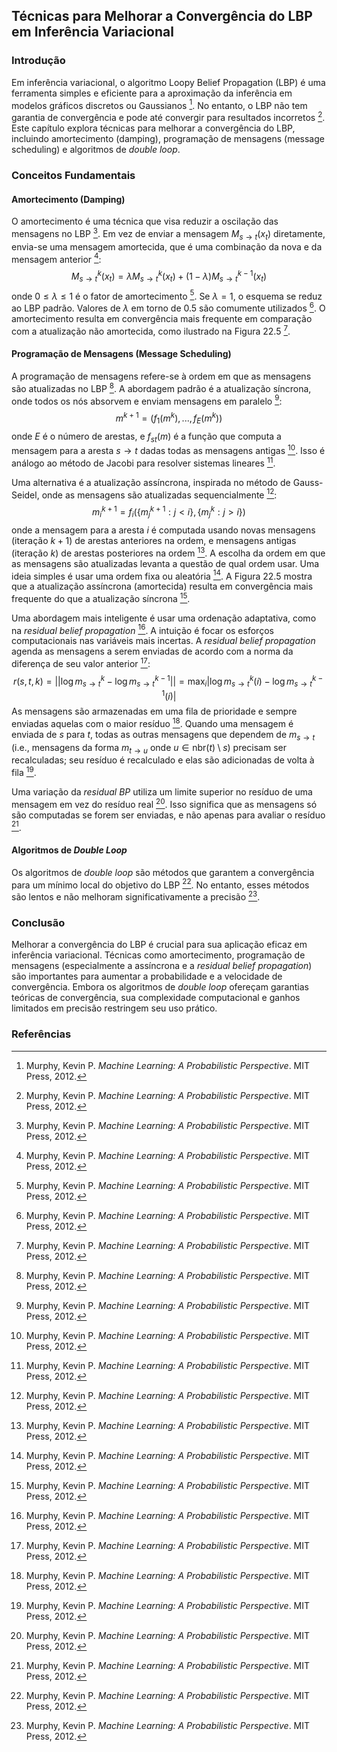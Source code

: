 ## Técnicas para Melhorar a Convergência do LBP em Inferência Variacional

### Introdução
Em inferência variacional, o algoritmo Loopy Belief Propagation (LBP) é uma ferramenta simples e eficiente para a aproximação da inferência em modelos gráficos discretos ou Gaussianos [^1]. No entanto, o LBP não tem garantia de convergência e pode até convergir para resultados incorretos [^1]. Este capítulo explora técnicas para melhorar a convergência do LBP, incluindo amortecimento (damping), programação de mensagens (message scheduling) e algoritmos de _double loop_.

### Conceitos Fundamentais

#### Amortecimento (Damping)
O amortecimento é uma técnica que visa reduzir a oscilação das mensagens no LBP [^1]. Em vez de enviar a mensagem $M_{s \rightarrow t}(x_t)$ diretamente, envia-se uma mensagem amortecida, que é uma combinação da nova e da mensagem anterior [^1]:
$$ M_{s \rightarrow t}^k(x_t) = \lambda M_{s \rightarrow t}^k(x_t) + (1 - \lambda) M_{s \rightarrow t}^{k-1}(x_t) $$
onde $0 \le \lambda \le 1$ é o fator de amortecimento [^1]. Se $\lambda = 1$, o esquema se reduz ao LBP padrão. Valores de $\lambda$ em torno de 0.5 são comumente utilizados [^1]. O amortecimento resulta em convergência mais frequente em comparação com a atualização não amortecida, como ilustrado na Figura 22.5 [^1].

#### Programação de Mensagens (Message Scheduling)
A programação de mensagens refere-se à ordem em que as mensagens são atualizadas no LBP [^1]. A abordagem padrão é a atualização síncrona, onde todos os nós absorvem e enviam mensagens em paralelo [^1]:
$$ m^{k+1} = (f_1(m^k), ..., f_E(m^k)) $$
onde $E$ é o número de arestas, e $f_{st}(m)$ é a função que computa a mensagem para a aresta $s \rightarrow t$ dadas todas as mensagens antigas [^1]. Isso é análogo ao método de Jacobi para resolver sistemas lineares [^1].

Uma alternativa é a atualização assíncrona, inspirada no método de Gauss-Seidel, onde as mensagens são atualizadas sequencialmente [^1]:
$$ m_i^{k+1} = f_i(\{m_j^{k+1}: j < i\}, \{m_j^k: j > i\}) $$
onde a mensagem para a aresta $i$ é computada usando novas mensagens (iteração $k+1$) de arestas anteriores na ordem, e mensagens antigas (iteração $k$) de arestas posteriores na ordem [^1]. A escolha da ordem em que as mensagens são atualizadas levanta a questão de qual ordem usar. Uma ideia simples é usar uma ordem fixa ou aleatória [^1]. A Figura 22.5 mostra que a atualização assíncrona (amortecida) resulta em convergência mais frequente do que a atualização síncrona [^1].

Uma abordagem mais inteligente é usar uma ordenação adaptativa, como na _residual belief propagation_ [^1]. A intuição é focar os esforços computacionais nas variáveis mais incertas. A _residual belief propagation_ agenda as mensagens a serem enviadas de acordo com a norma da diferença de seu valor anterior [^1]:
$$ r(s, t, k) = || \log m_{s \rightarrow t}^k - \log m_{s \rightarrow t}^{k-1} || = \max_i | \log m_{s \rightarrow t}^k(i) - \log m_{s \rightarrow t}^{k-1}(i) | $$
As mensagens são armazenadas em uma fila de prioridade e sempre enviadas aquelas com o maior resíduo [^1]. Quando uma mensagem é enviada de $s$ para $t$, todas as outras mensagens que dependem de $m_{s \rightarrow t}$ (i.e., mensagens da forma $m_{t \rightarrow u}$ onde $u \in \text{nbr}(t) \setminus s$) precisam ser recalculadas; seu resíduo é recalculado e elas são adicionadas de volta à fila [^1].

Uma variação da _residual BP_ utiliza um limite superior no resíduo de uma mensagem em vez do resíduo real [^1]. Isso significa que as mensagens só são computadas se forem ser enviadas, e não apenas para avaliar o resíduo [^1].

#### Algoritmos de _Double Loop_
Os algoritmos de _double loop_ são métodos que garantem a convergência para um mínimo local do objetivo do LBP [^1]. No entanto, esses métodos são lentos e não melhoram significativamente a precisão [^1].

### Conclusão

Melhorar a convergência do LBP é crucial para sua aplicação eficaz em inferência variacional. Técnicas como amortecimento, programação de mensagens (especialmente a assíncrona e a _residual belief propagation_) são importantes para aumentar a probabilidade e a velocidade de convergência. Embora os algoritmos de _double loop_ ofereçam garantias teóricas de convergência, sua complexidade computacional e ganhos limitados em precisão restringem seu uso prático.

### Referências
[^1]: Murphy, Kevin P. *Machine Learning: A Probabilistic Perspective*. MIT Press, 2012.

<!-- END -->